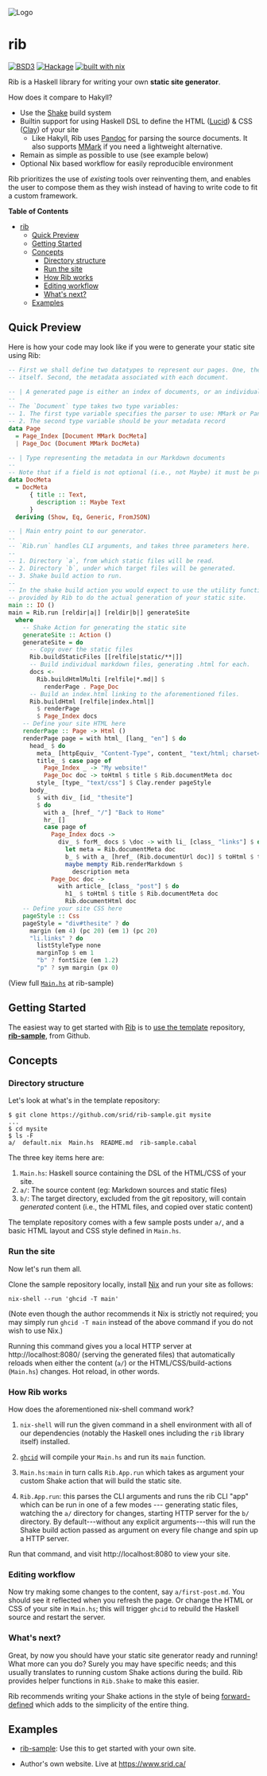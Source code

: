 ![Logo](https://raw.githubusercontent.com/srid/rib/master/assets/rib.png)

# rib

[![BSD3](https://img.shields.io/badge/License-BSD-blue.svg)](https://en.wikipedia.org/wiki/BSD_License)
[![Hackage](https://img.shields.io/hackage/v/rib.svg)](https://hackage.haskell.org/package/rib)
[![built with nix](https://builtwithnix.org/badge.svg)](https://builtwithnix.org)

Rib is a Haskell library for writing your own **static site generator**.

How does it compare to Hakyll?

- Use the [Shake](https://shakebuild.com/) build system
- Builtin support for using Haskell DSL to define the HTML
  ([Lucid](https://chrisdone.com/posts/lucid2/)) & CSS
  ([Clay](http://fvisser.nl/clay/)) of your site 
  - Like Hakyll, Rib uses [Pandoc](https://pandoc.org/) for parsing the source
    documents. It also supports [MMark](https://github.com/mmark-md/mmark) if you need a lightweight alternative.
- Remain as simple as possible to use (see example below)
- Optional Nix based workflow for easily reproducible environment

Rib prioritizes the use of *existing* tools over reinventing them, and enables
the user to compose them as they wish instead of having to write code to fit a
custom framework.

<!-- markdown-toc start - Don't edit this section. Run M-x markdown-toc-refresh-toc -->
**Table of Contents**

- [rib](#rib)
    - [Quick Preview](#quick-preview)
    - [Getting Started](#getting-started)
    - [Concepts](#concepts)
        - [Directory structure](#directory-structure)
        - [Run the site](#run-the-site)
        - [How Rib works](#how-rib-works)
        - [Editing workflow](#editing-workflow)
        - [What's next?](#whats-next)
    - [Examples](#examples)

<!-- markdown-toc end -->

## Quick Preview

Here is how your code may look like if you were to generate your static site
using Rib:

``` haskell
-- First we shall define two datatypes to represent our pages. One, the page
-- itself. Second, the metadata associated with each document.

-- | A generated page is either an index of documents, or an individual document.
--
-- The `Document` type takes two type variables:
-- 1. The first type variable specifies the parser to use: MMark or Pandoc
-- 2. The second type variable should be your metadata record
data Page
  = Page_Index [Document MMark DocMeta]
  | Page_Doc (Document MMark DocMeta)

-- | Type representing the metadata in our Markdown documents
--
-- Note that if a field is not optional (i.e., not Maybe) it must be present.
data DocMeta
  = DocMeta
      { title :: Text,
        description :: Maybe Text
      }
  deriving (Show, Eq, Generic, FromJSON)

-- | Main entry point to our generator.
--
-- `Rib.run` handles CLI arguments, and takes three parameters here.
--
-- 1. Directory `a`, from which static files will be read.
-- 2. Directory `b`, under which target files will be generated.
-- 3. Shake build action to run.
--
-- In the shake build action you would expect to use the utility functions
-- provided by Rib to do the actual generation of your static site.
main :: IO ()
main = Rib.run [reldir|a|] [reldir|b|] generateSite
  where
    -- Shake Action for generating the static site
    generateSite :: Action ()
    generateSite = do
      -- Copy over the static files
      Rib.buildStaticFiles [[relfile|static/**|]]
      -- Build individual markdown files, generating .html for each.
      docs <-
        Rib.buildHtmlMulti [relfile|*.md|] $
          renderPage . Page_Doc
      -- Build an index.html linking to the aforementioned files.
      Rib.buildHtml [relfile|index.html|]
        $ renderPage
        $ Page_Index docs
    -- Define your site HTML here
    renderPage :: Page -> Html ()
    renderPage page = with html_ [lang_ "en"] $ do
      head_ $ do
        meta_ [httpEquiv_ "Content-Type", content_ "text/html; charset=utf-8"]
        title_ $ case page of
          Page_Index _ -> "My website!"
          Page_Doc doc -> toHtml $ title $ Rib.documentMeta doc
        style_ [type_ "text/css"] $ Clay.render pageStyle
      body_
        $ with div_ [id_ "thesite"]
        $ do
          with a_ [href_ "/"] "Back to Home"
          hr_ []
          case page of
            Page_Index docs ->
              div_ $ forM_ docs $ \doc -> with li_ [class_ "links"] $ do
                let meta = Rib.documentMeta doc
                b_ $ with a_ [href_ (Rib.documentUrl doc)] $ toHtml $ title meta
                maybe mempty Rib.renderMarkdown $
                  description meta
            Page_Doc doc ->
              with article_ [class_ "post"] $ do
                h1_ $ toHtml $ title $ Rib.documentMeta doc
                Rib.documentHtml doc
    -- Define your site CSS here
    pageStyle :: Css
    pageStyle = "div#thesite" ? do
      margin (em 4) (pc 20) (em 1) (pc 20)
      "li.links" ? do
        listStyleType none
        marginTop $ em 1
        "b" ? fontSize (em 1.2)
        "p" ? sym margin (px 0)
```

(View full [`Main.hs`](https://github.com/srid/rib-sample/blob/master/Main.hs) at rib-sample)

## Getting Started

The easiest way to get started with [Rib](/) is to [use the
template](https://help.github.com/en/articles/creating-a-repository-from-a-template)
repository, [**rib-sample**](https://github.com/srid/rib-sample), from Github.

## Concepts

### Directory structure

Let's look at what's in the template repository:

```shell
$ git clone https://github.com/srid/rib-sample.git mysite
...
$ cd mysite
$ ls -F
a/  default.nix  Main.hs  README.md  rib-sample.cabal
```

The three key items here are:

1. `Main.hs`: Haskell source containing the DSL of the HTML/CSS of your site.
1. `a/`: The source content (eg: Markdown sources and static files)
1. `b/`: The target directory, excluded from the git repository, will contain
   _generated_ content (i.e., the HTML files, and copied over static content)
   
The template repository comes with a few sample posts under `a/`, and a basic
HTML layout and CSS style defined in `Main.hs`. 

### Run the site

Now let's run them all. 

Clone the sample repository locally, install [Nix](https://nixos.org/nix/) and
run your site as follows:

```shell
nix-shell --run 'ghcid -T main'
```

(Note even though the author recommends it Nix is strictly not required; you may
simply run `ghcid -T main` instead of the above command if you do not wish to
use Nix.)

Running this command gives you a local HTTP server at http://localhost:8080/
(serving the generated files) that automatically reloads when either the content
(`a/`) or the HTML/CSS/build-actions (`Main.hs`) changes. Hot reload, in other
words.

### How Rib works

How does the aforementioned nix-shell command work?

1. `nix-shell` will run the given command in a shell environment with all of our
dependencies (notably the Haskell ones including the `rib` library itself)
installed. 

1. [`ghcid`](https://github.com/ndmitchell/ghcid) will compile your `Main.hs`
   and run its `main` function.

1. `Main.hs:main` in turn calls `Rib.App.run` which takes as argument your custom Shake action that will build the static site.

1. `Rib.App.run`: this parses the CLI arguments and runs the rib CLI "app" which
   can be run in one of a few modes --- generating static files, watching the
   `a/` directory for changes, starting HTTP server for the `b/` directory. By
   default---without any explicit arguments---this will run the Shake build
   action passed as argument on every file change and spin up a HTTP server.
   
Run that command, and visit http://localhost:8080 to view your site.

### Editing workflow

Now try making some changes to the content, say `a/first-post.md`. You should
see it reflected when you refresh the page. Or change the HTML or CSS of your
site in `Main.hs`; this will trigger `ghcid` to rebuild the Haskell source and
restart the server.

### What's next?

Great, by now you should have your static site generator ready and running! What
more can you do? Surely you may have specific needs; and this usually translates
to running custom Shake actions during the build. Rib provides helper functions in `Rib.Shake` to make this easier. 

Rib recommends writing your Shake actions in the style of being 
[forward-defined](http://hackage.haskell.org/package/shake-0.18.3/docs/Development-Shake-Forward.html)
which adds to the simplicity of the entire thing.

## Examples

* [rib-sample](https://github.com/srid/rib-sample): Use this to get started with
  your own site.

* Author's own website. Live at https://www.srid.ca/ 
